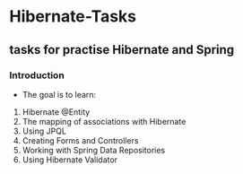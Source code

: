 # Hibernate-Tasks
## tasks for practise Hibernate and Spring
### Introduction
* The goal is to learn:
1. Hibernate @Entity
2. The mapping of associations with Hibernate
3. Using JPQL
4. Creating Forms and Controllers
5. Working with Spring Data Repositories
6. Using Hibernate Validator
